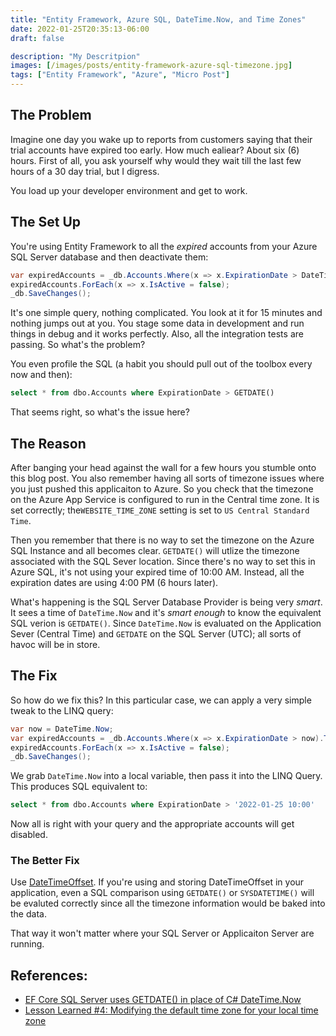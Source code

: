 ```yaml
---
title: "Entity Framework, Azure SQL, DateTime.Now, and Time Zones"
date: 2022-01-25T20:35:13-06:00
draft: false

description: "My Descritpion"
images: [/images/posts/entity-framework-azure-sql-timezone.jpg]
tags: ["Entity Framework", "Azure", "Micro Post"]
---
```


## The Problem

Imagine one day you wake up to reports from customers saying that their trial accounts have expired too early. How much ealiear? About six (6) hours. First of all, you ask yourself why would they wait till the last few hours of a 30 day trial, but I digress.

You load up your developer environment and get to work.

## The Set Up

You're using Entity Framework to all the *expired* accounts from your Azure SQL Server database and then deactivate them:

```csharp
var expiredAccounts = _db.Accounts.Where(x => x.ExpirationDate > DateTime.Now).ToList();
expiredAccounts.ForEach(x => x.IsActive = false);
_db.SaveChanges();
```

It's one simple query, nothing complicated. You look at it for 15 minutes and nothing jumps out at you. You stage some data in development and run things in debug and it works perfectly. Also, all the integration tests are passing. So what's the problem?

You even profile the SQL (a habit you should pull out of the toolbox every now and then):

```sql
select * from dbo.Accounts where ExpirationDate > GETDATE()
```

That seems right, so what's the issue here?

## The Reason

After banging your head against the wall for a few hours you stumble onto this blog post. You also remember having all sorts of timezone issues where you just pushed this applicaiton to Azure. So you check that the timezone on the Azure App Service is configured to run in the Central time zone. It is set correctly; the`WEBSITE_TIME_ZONE` setting is set to `US Central Standard Time`.

Then you remember that there is no way to set the timezone on the Azure SQL Instance and all becomes clear. `GETDATE()` will utlize the timezone associated with the SQL Sever location. Since there's no way to set this in Azure SQL, it's not using your expired time of 10:00 AM. Instead, all the expiration dates are using 4:00 PM (6 hours later).

What's happening is the SQL Server Database Provider is being very *smart*. It sees a time of `DateTime.Now` and it's *smart enough* to know the equivalent SQL verion is `GETDATE()`. Since `DateTime.Now` is evaluated on the Application Sever (Central Time) and `GETDATE` on the SQL Server (UTC); all sorts of havoc will be in store.

## The Fix

So how do we fix this? In this particular case, we can apply a very simple tweak to the LINQ query:

```csharp
var now = DateTime.Now;
var expiredAccounts = _db.Accounts.Where(x => x.ExpirationDate > now).ToList();
expiredAccounts.ForEach(x => x.IsActive = false);
_db.SaveChanges();
```

We grab `DateTime.Now` into a local variable, then pass it into the LINQ Query. This produces SQL equivalent to:

```sql
select * from dbo.Accounts where ExpirationDate > '2022-01-25 10:00'
```

Now all is right with your query and the appropriate accounts will get disabled.

### The Better Fix

Use [DateTimeOffset](https://ardalis.com/why-use-datetimeoffset/). If you're using and storing DateTimeOffset in your application, even a SQL comparison using `GETDATE()` or `SYSDATETIME()` will be evaluted correctly since all the timezone information would be baked into the data.

That way it won't matter where your SQL Server or Applicaiton Server are running.

## References:

- [EF Core SQL Server uses GETDATE() in place of C# DateTime.Now](https://stackoverflow.com/questions/56227514/ef-core-sql-server-uses-getdate-in-place-of-c-sharp-datetime-now)
- [Lesson Learned #4: Modifying the default time zone for your local time zone](https://techcommunity.microsoft.com/t5/azure-database-support-blog/lesson-learned-4-modifying-the-default-time-zone-for-your-local/ba-p/368798)
